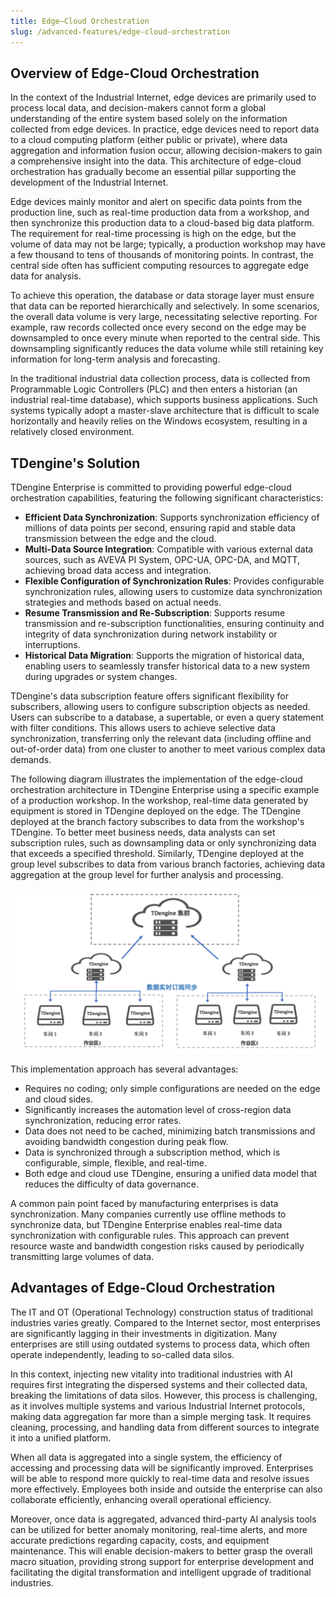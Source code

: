 ```yaml
---
title: Edge–Cloud Orchestration
slug: /advanced-features/edge-cloud-orchestration
---
```


## Overview of Edge-Cloud Orchestration

In the context of the Industrial Internet, edge devices are primarily used to process local data, and decision-makers cannot form a global understanding of the entire system based solely on the information collected from edge devices. In practice, edge devices need to report data to a cloud computing platform (either public or private), where data aggregation and information fusion occur, allowing decision-makers to gain a comprehensive insight into the data. This architecture of edge-cloud orchestration has gradually become an essential pillar supporting the development of the Industrial Internet.

Edge devices mainly monitor and alert on specific data points from the production line, such as real-time production data from a workshop, and then synchronize this production data to a cloud-based big data platform. The requirement for real-time processing is high on the edge, but the volume of data may not be large; typically, a production workshop may have a few thousand to tens of thousands of monitoring points. In contrast, the central side often has sufficient computing resources to aggregate edge data for analysis.

To achieve this operation, the database or data storage layer must ensure that data can be reported hierarchically and selectively. In some scenarios, the overall data volume is very large, necessitating selective reporting. For example, raw records collected once every second on the edge may be downsampled to once every minute when reported to the central side. This downsampling significantly reduces the data volume while still retaining key information for long-term analysis and forecasting.

In the traditional industrial data collection process, data is collected from Programmable Logic Controllers (PLC) and then enters a historian (an industrial real-time database), which supports business applications. Such systems typically adopt a master-slave architecture that is difficult to scale horizontally and heavily relies on the Windows ecosystem, resulting in a relatively closed environment.

## TDengine's Solution

TDengine Enterprise is committed to providing powerful edge-cloud orchestration capabilities, featuring the following significant characteristics:

- **Efficient Data Synchronization**: Supports synchronization efficiency of millions of data points per second, ensuring rapid and stable data transmission between the edge and the cloud.
- **Multi-Data Source Integration**: Compatible with various external data sources, such as AVEVA PI System, OPC-UA, OPC-DA, and MQTT, achieving broad data access and integration.
- **Flexible Configuration of Synchronization Rules**: Provides configurable synchronization rules, allowing users to customize data synchronization strategies and methods based on actual needs.
- **Resume Transmission and Re-Subscription**: Supports resume transmission and re-subscription functionalities, ensuring continuity and integrity of data synchronization during network instability or interruptions.
- **Historical Data Migration**: Supports the migration of historical data, enabling users to seamlessly transfer historical data to a new system during upgrades or system changes.

TDengine's data subscription feature offers significant flexibility for subscribers, allowing users to configure subscription objects as needed. Users can subscribe to a database, a supertable, or even a query statement with filter conditions. This allows users to achieve selective data synchronization, transferring only the relevant data (including offline and out-of-order data) from one cluster to another to meet various complex data demands.

The following diagram illustrates the implementation of the edge-cloud orchestration architecture in TDengine Enterprise using a specific example of a production workshop. In the workshop, real-time data generated by equipment is stored in TDengine deployed on the edge. The TDengine deployed at the branch factory subscribes to data from the workshop's TDengine. To better meet business needs, data analysts can set subscription rules, such as downsampling data or only synchronizing data that exceeds a specified threshold. Similarly, TDengine deployed at the group level subscribes to data from various branch factories, achieving data aggregation at the group level for further analysis and processing.

![Edge-Cloud Orchestration Diagram](../assets/edge-cloud-orchestration-01.png)

This implementation approach has several advantages:

- Requires no coding; only simple configurations are needed on the edge and cloud sides.
- Significantly increases the automation level of cross-region data synchronization, reducing error rates.
- Data does not need to be cached, minimizing batch transmissions and avoiding bandwidth congestion during peak flow.
- Data is synchronized through a subscription method, which is configurable, simple, flexible, and real-time.
- Both edge and cloud use TDengine, ensuring a unified data model that reduces the difficulty of data governance.

A common pain point faced by manufacturing enterprises is data synchronization. Many companies currently use offline methods to synchronize data, but TDengine Enterprise enables real-time data synchronization with configurable rules. This approach can prevent resource waste and bandwidth congestion risks caused by periodically transmitting large volumes of data.

## Advantages of Edge-Cloud Orchestration

The IT and OT (Operational Technology) construction status of traditional industries varies greatly. Compared to the Internet sector, most enterprises are significantly lagging in their investments in digitization. Many enterprises are still using outdated systems to process data, which often operate independently, leading to so-called data silos.

In this context, injecting new vitality into traditional industries with AI requires first integrating the dispersed systems and their collected data, breaking the limitations of data silos. However, this process is challenging, as it involves multiple systems and various Industrial Internet protocols, making data aggregation far more than a simple merging task. It requires cleaning, processing, and handling data from different sources to integrate it into a unified platform.

When all data is aggregated into a single system, the efficiency of accessing and processing data will be significantly improved. Enterprises will be able to respond more quickly to real-time data and resolve issues more effectively. Employees both inside and outside the enterprise can also collaborate efficiently, enhancing overall operational efficiency.

Moreover, once data is aggregated, advanced third-party AI analysis tools can be utilized for better anomaly monitoring, real-time alerts, and more accurate predictions regarding capacity, costs, and equipment maintenance. This will enable decision-makers to better grasp the overall macro situation, providing strong support for enterprise development and facilitating the digital transformation and intelligent upgrade of traditional industries.
